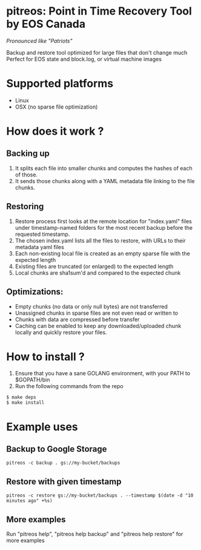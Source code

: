 # pitreos: Point in Time Recovery Tool by EOS Canada
_Pronounced like "Patriots"_

Backup and restore tool optimized for large files that don't change much
Perfect for EOS state and block.log, or virtual machine images

# Supported platforms

* Linux
* OSX (no sparse file optimization)

# How does it work ?
## Backing up
1. It splits each file into smaller chunks and computes the hashes of each of those.
2. It sends those chunks along with a YAML metadata file linking to the file chunks.


## Restoring
1. Restore process first looks at the remote location for "index.yaml" files under timestamp-named folders for the most recent backup before the requested timestamp.
2. The chosen index.yaml lists all the files to restore, with URLs to their metadata yaml files 
3. Each non-existing local file is created as an empty sparse file with the expected length
4. Existing files are truncated (or enlarged) to the expected length
5. Local chunks are sha1sum'd and compared to the expected chunk

## Optimizations:
* Empty chunks (no data or only null bytes) are not transferred
* Unassigned chunks in sparse files are not even read or written to
* Chunks with data are compressed before transfer
* Caching can be enabled to keep any downloaded/uploaded chunk locally and quickly restore your files.

# How to install ?

1. Ensure that you have a sane GOLANG environment, with your PATH to $GOPATH/bin
2. Run the following commands from the repo
```
$ make deps
$ make install
```

# Example uses

## Backup to Google Storage

`pitreos -c backup . gs://my-bucket/backups`

## Restore with given timestamp

`pitreos -c restore gs://my-bucket/backups . --timestamp $(date -d "10 minutes ago" +%s)`

## More examples ##

Run "pitreos help", "pitreos help backup" and "pitreos help restore" for more examples

